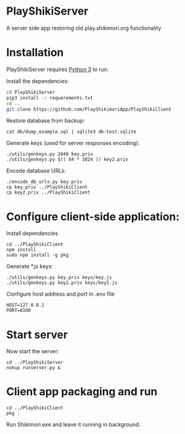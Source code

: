 # PlayShikiServer
A server side app restoring old play.shikimori.org functionality

# Installation

PlayShikiServer requires [Python 3](https://www.python.org/downloads/release/python-373/)  to run.

Install the dependencies:

```sh
cd PlayShikiServer
pip3 install -r requerements.txt
cd ..
git clone https://github.com/PlayShikimoriApp/PlayShikiClient
```

Restore database from backup:

```
cat db/dump_example.sql | sqlite3 db-test.sqlite
```

Generate keys (used for server responses encoding):
```
./utils/genkeys.py 2048 key.priv
./utils/genkeys.py $(( 64 * 1024 )) key2.priv
```

Encode database URLs:
```
./encode_db_urls.py key.priv
cp key.priv ../PlayShikiClient
cp key2.priv ../PlayShikiClient
```

# Configure client-side application:

Install dependencies
```
cd ../PlayShikiClient
npm install
sudo npm install -g pkg
```

Generate *.js keys:
```
./utils/genkeys.py key.priv keys/key.js
./utils/genkeys.py key2.priv keys/key2.js
```

Configure host address and port in .env file
```
HOST=127.0.0.1
PORT=8100
```

# Start server

Now start the server:
```
cd ../PlayShikiServer
nohup runserver.py &
```

# Client app packaging and run
```
cd ../PlayShikiClient
pkg .
```

Run Shikimori.exe and leave it running in background.
